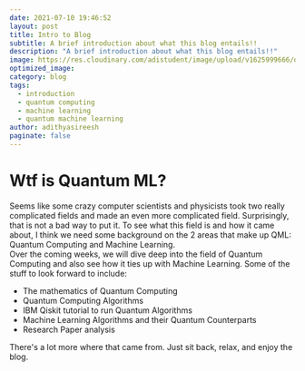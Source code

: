 ```yaml
---
date: 2021-07-10 19:46:52
layout: post
title: Intro to Blog
subtitle: A brief introduction about what this blog entails!!
description: "A brief introduction about what this blog entails!!"
image: https://res.cloudinary.com/adistudent/image/upload/v1625999666/quantumMachineLearning_tpyxm4.jpg
optimized_image:
category: blog
tags:
  - introduction
  - quantum computing
  - machine learning
  - quantum machine learning
author: adithyasireesh
paginate: false
---
```

# Wtf is Quantum ML?

Seems like some crazy computer scientists and physicists took two really complicated fields and made an even more complicated field. Surprisingly, that is not a bad way to put it. To see what this field is and how it came about, I think we need some background on the 2 areas that make up QML: Quantum Computing and Machine Learning.
<br/>
Over the coming weeks, we will dive deep into the field of Quantum Computing and also see how it ties up with Machine Learning. Some of the stuff to look forward to include:
  * The mathematics of Quantum Computing
  * Quantum Computing Algorithms
  * IBM Qiskit tutorial to run Quantum Algorithms
  * Machine Learning Algorithms and their Quantum Counterparts
  * Research Paper analysis

There's a lot more where that came from. Just sit back, relax, and enjoy the blog.
